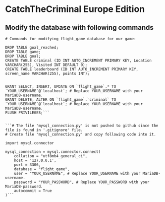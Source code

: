 # CatchTheCriminal Europe Edition

## Modify the database with following commands
```
# Commands for modifying flight_game database for our game:

DROP TABLE goal_reached;
DROP TABLE game;
DROP TABLE goal;
CREATE TABLE criminal (ID INT AUTO_INCREMENT PRIMARY KEY, Location VARCHAR(255), Visited INT DEFAULT 0);
CREATE TABLE leaderboard (ID INT AUTO_INCREMENT PRIMARY KEY, screen_name VARCHAR(255), points INT);
```



```# Commands for granting needed privileges for your database-user with your root-user:  

GRANT SELECT, INSERT, UPDATE ON `flight_game`.* TO `YOUR_USERNAME`@`localhost`; # Replace YOUR_USERNAME with your MariaDB-username.
GRANT DELETE, ALTER ON `flight_game`.`criminal` TO `YOUR_USERNAME`@`localhost`; # Replace YOUR_USERNAME with your MariaDB-username.
FLUSH PRIVILEGES;```


```# The file 'mysql_connection.py' is not pushed to github since the file is found in '.gitignore' file. 
# Create file 'mysql_connection.py' and copy following code into it. 

import mysql.connector

mysql_connection = mysql.connector.connect(
    collation = "utf8mb4_general_ci",
    host = '127.0.0.1',
    port = 3306,
    database = "flight_game",
    user = "YOUR_USERNAME", # Replace YOUR_USERNAME with your MariaDB-username.
    password = "YOUR_PASSWORD", # Replace YOUR_PASSWORD with your MariaDB-password.
    autocommit = True
)```
